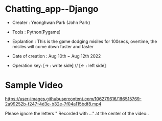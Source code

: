 # Chatting_app--Django

- Creater : Yeonghwan Park (John Park)
- Tools : Python(Pygame)
- Explantion :
This is the game dodging misiles for 100secs, overtime, the misiles will come down faster and faster

- Date of creation : Aug 10th ~ Aug 12th 2022
- Operation key: [→ : write side] // [← : left side]


# Sample Video
https://user-images.githubusercontent.com/106279616/186515769-2a99252b-f247-4d3e-b32e-7f04a115bdf8.mp4

Please ignore the letters " Recorded with ..." at the center of the video..
